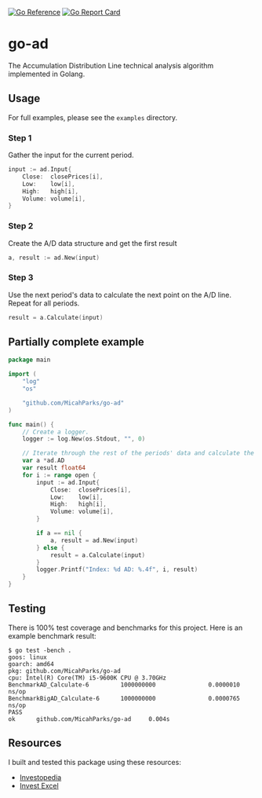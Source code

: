 [![Go Reference](https://pkg.go.dev/badge/github.com/MicahParks/go-ad.svg)](https://pkg.go.dev/github.com/MicahParks/go-ad) [![Go Report Card](https://goreportcard.com/badge/github.com/MicahParks/go-ad)](https://goreportcard.com/report/github.com/MicahParks/go-ad)
# go-ad
The Accumulation Distribution Line technical analysis algorithm implemented in Golang.

## Usage
For full examples, please see the `examples` directory.

### Step 1
Gather the input for the current period.
```go
input := ad.Input{
	Close:  closePrices[i],
	Low:    low[i],
	High:   high[i],
	Volume: volume[i],
}
```

### Step 2
Create the A/D data structure and get the first result
```go
a, result := ad.New(input)
```

### Step 3
Use the next period's data to calculate the next point on the A/D line. Repeat for all periods.
```go
result = a.Calculate(input)
```

## Partially complete example
```go
package main

import (
	"log"
	"os"

	"github.com/MicahParks/go-ad"
)

func main() {
	// Create a logger.
	logger := log.New(os.Stdout, "", 0)

	// Iterate through the rest of the periods' data and calculate the A/D line's point for the given period.
	var a *ad.AD
	var result float64
	for i := range open {
		input := ad.Input{
			Close:  closePrices[i],
			Low:    low[i],
			High:   high[i],
			Volume: volume[i],
		}

		if a == nil {
			a, result = ad.New(input)
		} else {
			result = a.Calculate(input)
		}
		logger.Printf("Index: %d AD: %.4f", i, result)
	}
}
```

## Testing
There is 100% test coverage and benchmarks for this project. Here is an example benchmark result:
```
$ go test -bench .
goos: linux
goarch: amd64
pkg: github.com/MicahParks/go-ad
cpu: Intel(R) Core(TM) i5-9600K CPU @ 3.70GHz
BenchmarkAD_Calculate-6         1000000000               0.0000010 ns/op
BenchmarkBigAD_Calculate-6      1000000000               0.0000765 ns/op
PASS
ok      github.com/MicahParks/go-ad     0.004s
```

## Resources
I built and tested this package using these resources:
* [Investopedia](https://www.investopedia.com/terms/a/accumulationdistribution.asp)
* [Invest Excel](https://investexcel.net/accumulation-distribution-line/)
